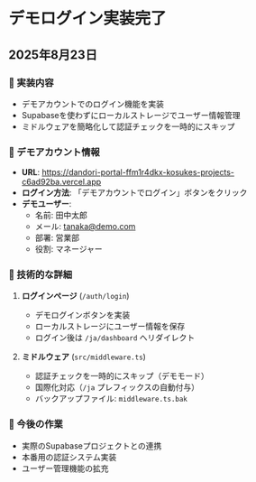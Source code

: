 # デモログイン実装完了
## 2025年8月23日
<!-- 修正: 2025年1月23日 → 2025年8月23日 (実際の作業日) -->

### 🎯 実装内容
- デモアカウントでのログイン機能を実装
- Supabaseを使わずにローカルストレージでユーザー情報管理
- ミドルウェアを簡略化して認証チェックを一時的にスキップ

### 📱 デモアカウント情報
- **URL**: https://dandori-portal-ffm1r4dkx-kosukes-projects-c6ad92ba.vercel.app
- **ログイン方法**: 「デモアカウントでログイン」ボタンをクリック
- **デモユーザー**:
  - 名前: 田中太郎
  - メール: tanaka@demo.com
  - 部署: 営業部
  - 役割: マネージャー

### 🔧 技術的な詳細
1. **ログインページ** (`/auth/login`)
   - デモログインボタンを実装
   - ローカルストレージにユーザー情報を保存
   - ログイン後は `/ja/dashboard` へリダイレクト

2. **ミドルウェア** (`src/middleware.ts`)
   - 認証チェックを一時的にスキップ（デモモード）
   - 国際化対応（`/ja` プレフィックスの自動付与）
   - バックアップファイル: `middleware.ts.bak`

### 📝 今後の作業
- 実際のSupabaseプロジェクトとの連携
- 本番用の認証システム実装
- ユーザー管理機能の拡充